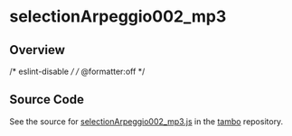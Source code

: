 # selectionArpeggio002_mp3

## Overview

/* eslint-disable */
/* @formatter:off */



## Source Code

See the source for [selectionArpeggio002_mp3.js](https://github.com/phetsims/tambo/blob/main/sounds/selectionArpeggio002_mp3.js) in the [tambo](https://github.com/phetsims/tambo) repository.
